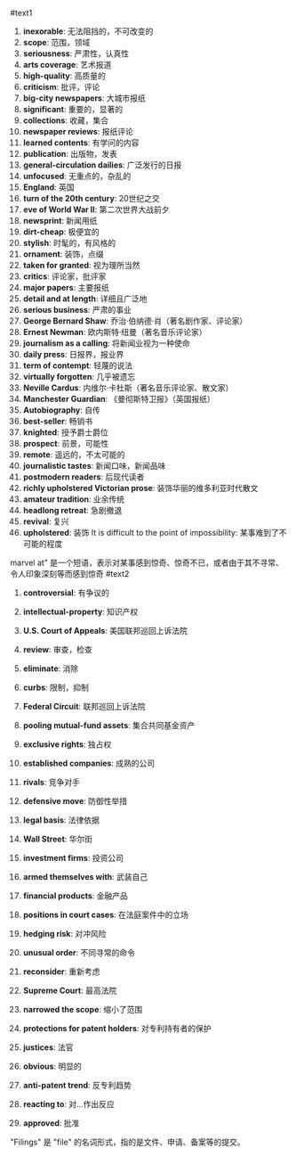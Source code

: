 #text1
1. **inexorable**: 无法阻挡的，不可改变的
2. **scope**: 范围，领域
3. **seriousness**: 严肃性，认真性
4. **arts coverage**: 艺术报道
5. **high-quality**: 高质量的
6. **criticism**: 批评，评论
7. **big-city newspapers**: 大城市报纸
8. **significant**: 重要的，显著的
9. **collections**: 收藏，集合
10. **newspaper reviews**: 报纸评论
11. **learned contents**: 有学问的内容
12. **publication**: 出版物，发表
13. **general-circulation dailies**: 广泛发行的日报
14. **unfocused**: 无重点的，杂乱的
15. **England**: 英国
16. **turn of the 20th century**: 20世纪之交
17. **eve of World War II**: 第二次世界大战前夕
18. **newsprint**: 新闻用纸
19. **dirt-cheap**: 极便宜的
20. **stylish**: 时髦的，有风格的
21. **ornament**: 装饰，点缀
22. **taken for granted**: 视为理所当然
23. **critics**: 评论家，批评家
24. **major papers**: 主要报纸
25. **detail and at length**: 详细且广泛地
26. **serious business**: 严肃的事业
27. **George Bernard Shaw**: 乔治·伯纳德·肖（著名剧作家、评论家）
28. **Ernest Newman**: 欧内斯特·纽曼（著名音乐评论家）
29. **journalism as a calling**: 将新闻业视为一种使命
30. **daily press**: 日报界，报业界
31. **term of contempt**: 轻蔑的说法
32. **virtually forgotten**: 几乎被遗忘
33. **Neville Cardus**: 内维尔·卡杜斯（著名音乐评论家、散文家）
34. **Manchester Guardian**: 《曼彻斯特卫报》（英国报纸）
35. **Autobiography**: 自传
36. **best-seller**: 畅销书
37. **knighted**: 授予爵士爵位
38. **prospect**: 前景，可能性
39. **remote**: 遥远的，不太可能的
40. **journalistic tastes**: 新闻口味，新闻品味
41. **postmodern readers**: 后现代读者
42. **richly upholstered Victorian prose**: 装饰华丽的维多利亚时代散文
43. **amateur tradition**: 业余传统
44. **headlong retreat**: 急剧撤退
45. **revival**: 复兴
46. **upholstered**: 装饰
It is difficult to the point of impossibility: 某事难到了不可能的程度

marvel at" 是一个短语，表示对某事感到惊奇、惊奇不已，或者由于其不寻常、令人印象深刻等而感到惊奇
#text2


1. **controversial**: 有争议的

2. **intellectual-property**: 知识产权

3. **U.S. Court of Appeals**: 美国联邦巡回上诉法院
4. **review**: 审查，检查
5.  **eliminate**: 消除
6.  **curbs**: 限制，抑制
7.  **Federal Circuit**: 联邦巡回上诉法院
8.  **pooling mutual-fund assets**: 集合共同基金资产
9.  **exclusive rights**: 独占权
10. **established companies**: 成熟的公司
11. **rivals**: 竞争对手
12. **defensive move**: 防御性举措
13. **legal basis**: 法律依据
14. **Wall Street**: 华尔街
15. **investment firms**: 投资公司
16. **armed themselves with**: 武装自己
17. **financial products**: 金融产品
18. **positions in court cases**: 在法庭案件中的立场
19. **hedging risk**: 对冲风险
20. **unusual order**: 不同寻常的命令
21. **reconsider**: 重新考虑
22. **Supreme Court**: 最高法院
23. **narrowed the scope**: 缩小了范围
24. **protections for patent holders**: 对专利持有者的保护
25. **justices**: 法官
26. **obvious**: 明显的
27. **anti-patent trend**: 反专利趋势
28. **reacting to**: 对...作出反应
29. **approved**: 批准

"Filings" 是 "file" 的名词形式，指的是文件、申请、备案等的提交。